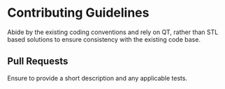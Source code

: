 # Contributing Guidelines

Abide by the existing coding conventions and rely on QT, rather than STL based solutions to 
ensure consistency with the existing code base.

## Pull Requests

Ensure to provide a short description and any applicable tests.
